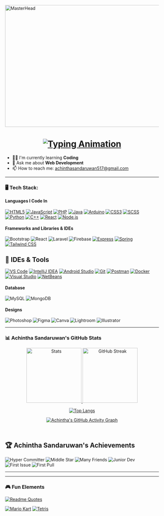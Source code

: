 <img src="https://user-images.githubusercontent.com/74038190/212749447-bfb7e725-6987-49d9-ae85-2015e3e7cc41.gif" width="700" height="400" alt="MasterHead">

<h1 align="center">
  <a href="https://git.io/typing-svg">
    <img src="https://readme-typing-svg.herokuapp.com?font=Fira+Code&pause=1000&color=36BCF7&width=435&lines=Hi%2C+I'm+Achintha+Sandaruwan;Full+Stack+Developer;Open+Source+Contributor" alt="Typing Animation">
  </a>
</h1>


- 👨‍💻 I'm currently learning **Coding**
- 💬 Ask me about **Web Development**
- 📫 How to reach me: achinthasandaruwan517@gmail.com
---

### 🖥️ Tech Stack:

#### Languages I Code In

[![HTML5](https://img.shields.io/badge/HTML5-E34F26?style=for-the-badge&logo=html5&logoColor=white&labelColor=101010&color=E34F26&animation=pulse)](https://github.com/Achintha-999)
[![JavaScript](https://img.shields.io/badge/JavaScript-F7DF1E?style=for-the-badge&logo=javascript&logoColor=white&labelColor=101010&color=F7DF1E&animation=pulse)](https://github.com/Achintha-999)
[![PHP](https://img.shields.io/badge/PHP-777BB4?style=for-the-badge&logo=php&logoColor=white&labelColor=101010&color=777BB4&animation=pulse)](https://github.com/Achintha-999)
[![Java](https://img.shields.io/badge/Java-ED8B00?style=for-the-badge&logo=openjdk&logoColor=white&labelColor=101010&color=ED8B00&animation=pulse)](https://github.com/Achintha-999)
[![Arduino](https://img.shields.io/badge/Arduino-00979D?style=for-the-badge&logo=arduino&logoColor=white&labelColor=101010&color=00979D&animation=pulse)](https://github.com/Achintha-999)
[![CSS3](https://img.shields.io/badge/CSS3-1572B6?style=for-the-badge&logo=css3&logoColor=white&labelColor=101010&color=1572B6&animation=pulse)](https://github.com/Achintha-999)
[![SCSS](https://img.shields.io/badge/SCSS-CC6699?style=for-the-badge&logo=sass&logoColor=white&labelColor=101010&color=CC6699&animation=pulse)](https://github.com/Achintha-999)
[![Python](https://img.shields.io/badge/Python-3776AB?style=for-the-badge&logo=python&logoColor=white&labelColor=101010&color=3776AB&animation=pulse)](https://github.com/Achintha-999)
[![C++](https://img.shields.io/badge/C++-00599C?style=for-the-badge&logo=c%2B%2B&logoColor=white&labelColor=101010&color=00599C&animation=pulse)](https://github.com/Achintha-999)
[![React](https://img.shields.io/badge/React-61DAFB?style=for-the-badge&logo=react&logoColor=white&labelColor=101010&color=61DAFB&animation=pulse)](https://github.com/Achintha-999)
[![Node.js](https://img.shields.io/badge/Node.js-339933?style=for-the-badge&logo=nodedotjs&logoColor=white&labelColor=101010&color=339933&animation=pulse)](https://github.com/Achintha-999)



#### Frameworks and Libraries & IDEs
![Bootstrap](https://img.shields.io/badge/Bootstrap-7952B3?style=for-the-badge&logo=bootstrap&logoColor=white)
![React](https://img.shields.io/badge/React-61DAFB?style=for-the-badge&logo=react&logoColor=black)
![Laravel](https://img.shields.io/badge/Laravel-FF2D20?style=for-the-badge&logo=laravel&logoColor=white)
![Firebase](https://img.shields.io/badge/Firebase-FFCA28?style=for-the-badge&logo=firebase&logoColor=black)
[![Express](https://img.shields.io/badge/Express-000000?style=for-the-badge&logo=express&logoColor=white&labelColor=101010&animation=pulse)](https://expressjs.com/)
[![Spring](https://img.shields.io/badge/Spring-6DB33F?style=for-the-badge&logo=spring&logoColor=white&labelColor=101010&color=6DB33F&animation=pulse)](https://spring.io/)
[![Tailwind CSS](https://img.shields.io/badge/Tailwind_CSS-06B6D4?style=for-the-badge&logo=tailwind-css&logoColor=white&labelColor=101010&animation=pulse)](https://tailwindcss.com/)


## 🔧 IDEs & Tools

[![VS Code](https://img.shields.io/badge/VS_Code-007ACC?style=for-the-badge&logo=visual-studio-code&logoColor=white&labelColor=101010&animation=pulse)](https://code.visualstudio.com/)
[![IntelliJ IDEA](https://img.shields.io/badge/IntelliJ_IDEA-000000?style=for-the-badge&logo=intellij-idea&logoColor=white&labelColor=101010&animation=pulse)](https://www.jetbrains.com/idea/)
[![Android Studio](https://img.shields.io/badge/Android_Studio-3DDC84?style=for-the-badge&logo=android-studio&logoColor=white&labelColor=101010&animation=pulse)](https://developer.android.com/studio)
[![Git](https://img.shields.io/badge/Git-F05032?style=for-the-badge&logo=git&logoColor=white&labelColor=101010&animation=pulse)](https://git-scm.com/)
[![Postman](https://img.shields.io/badge/Postman-FF6C37?style=for-the-badge&logo=postman&logoColor=white&labelColor=101010&animation=pulse)](https://www.postman.com/)
[![Docker](https://img.shields.io/badge/Docker-2496ED?style=for-the-badge&logo=docker&logoColor=white&labelColor=101010&animation=pulse)](https://www.docker.com/)
[![Visual Studio](https://img.shields.io/badge/Visual_Studio-5C2D91?style=for-the-badge&logo=visual-studio&logoColor=white&labelColor=101010&animation=pulse)](https://visualstudio.microsoft.com/)
[![NetBeans](https://img.shields.io/badge/NetBeans-1B6AC6?style=for-the-badge&logo=apache-netbeans-ide&logoColor=white&labelColor=101010&animation=pulse)](https://netbeans.apache.org/)


#### Database
![MySQL](https://img.shields.io/badge/MySQL-4479A1?style=for-the-badge&logo=mysql&logoColor=white)
![MongoDB](https://img.shields.io/badge/MongoDB-47A248?style=for-the-badge&logo=mongodb&logoColor=white)

#### Designs
![Photoshop](https://img.shields.io/badge/Photoshop-31A8FF?style=for-the-badge&logo=adobe-photoshop&logoColor=white)
![Figma](https://img.shields.io/badge/Figma-F24E1E?style=for-the-badge&logo=figma&logoColor=white)
![Canva](https://img.shields.io/badge/Canva-00C4CC?style=for-the-badge&logo=canva&logoColor=white)
![Lightroom](https://img.shields.io/badge/Lightroom-31A8FF?style=for-the-badge&logo=adobe-lightroom&logoColor=white)
![Illustrator](https://img.shields.io/badge/Illustrator-FF9A00?style=for-the-badge&logo=adobe-illustrator&logoColor=white)

---

### 📊 Achintha Sandaruwan's GitHub Stats
<div align="center">
  
<!-- Stats Card - Higher Contrast -->
<a href="https://github.com/Achintha-999">
  <img src="https://github-readme-stats.vercel.app/api?username=Achintha-999&show_icons=true&hide_border=false&title_color=FF8C00&text_color=FFFFFF&icon_color=FFA500&bg_color=161B22&border_color=444C56&include_all_commits=true&count_private=true&line_height=28&ring_color=FF8C00&animation=radical" alt="Stats" height="180"/>
</a>

<!-- Streak Stats - Smoother Fire -->
<a href="https://github.com/Achintha-999">
  <img src="https://streak-stats.demolab.com/?user=Achintha-999&theme=github-dark&hide_border=false&background=161B22&dates=C9D1D9&stroke=444C56&fire=FF8C00&ring=FF8C00&currStreakNum=FFFFFF&currStreakLabel=C9D1D9" alt="GitHub Streak" height="180"/>
</a>

<br/>

<!-- Languages - Better Readability -->
[![Top Langs](https://github-readme-stats.vercel.app/api/top-langs/?username=Achintha-999&layout=compact&hide_border=false&title_color=FF8C00&text_color=C9D1D9&bg_color=161B22&border_color=444C56&custom_title=My%20Coding%20DNA%20🧬&langs_count=6&hide=Jupyter%20Notebook&animation=pulse)](https://github.com/Achintha-999)

<!-- Activity Graph -->
[![Achintha's GitHub Activity Graph](https://github-readme-activity-graph.vercel.app/graph?username=Achintha-999&bg_color=0D1117&color=FF9B54&line=FF5F1F&point=FFFFFF&area=true&hide_border=true&custom_title=My%20Contribution%20Heatmap%20🔥&radius=8)](https://github.com/Achintha-999)

</div>
<br>

## 🏆 Achintha Sandaruwan's Achievements
![Hyper Committer](https://img.shields.io/badge/Hyper_Committer-319pt-blue?logo=github&logoColor=white&style=for-the-badge)
![Middle Star](https://img.shields.io/badge/Middle_Star-10pt-yellow?logo=github&logoColor=white&style=for-the-badge)
![Many Friends](https://img.shields.io/badge/Many_Friends-13pt-green?logo=github&logoColor=white&style=for-the-badge)
![Junior Dev](https://img.shields.io/badge/Junior_Dev-8pt-orange?logo=github&logoColor=white&style=for-the-badge)
![First Issue](https://img.shields.io/badge/First_Issue-1pt-red?logo=github&logoColor=white&style=for-the-badge)
![First Pull](https://img.shields.io/badge/First_Pull-1pt-purple?logo=github&logoColor=white&style=for-the-badge)
<br>

---


---

### 🎮 Fun Elements
[![Readme Quotes](https://quotes-github-readme.vercel.app/api?type=horizontal&theme=dark)](https://github.com/piyushsuthar/github-readme-quotes)

[![Mario Kart](https://img.shields.io/badge/Play_Now-Luigi%20Wins!-red?style=for-the-badge&logo=nintendo-switch&logoColor=white&animation=spin)](https://github.com/Achintha-999)
[![Tetris](https://img.shields.io/badge/Tetris-Level_10-blue?style=for-the-badge&logo=gamepad&logoColor=white&animation=pulse)](https://github.com/Achintha-999)
